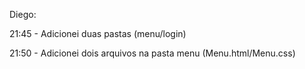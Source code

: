 Diego:

21:45 - Adicionei duas pastas (menu/login) 

21:50 - Adicionei dois arquivos na pasta menu 
(Menu.html/Menu.css)